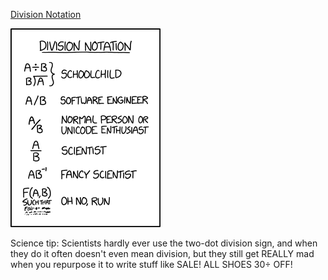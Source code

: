 [Division Notation](https://xkcd.com/2687)

![Division Notation](./random_comic.png)

Science tip: Scientists hardly ever use the two-dot division sign, and when they do it often doesn't even mean division, but they still get REALLY mad when you repurpose it to write stuff like SALE! ALL SHOES 30÷ OFF!

